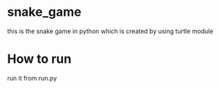 # snake_game
 this is the snake game in python which is created by using turtle module
 
# How to run

run it from run.py

